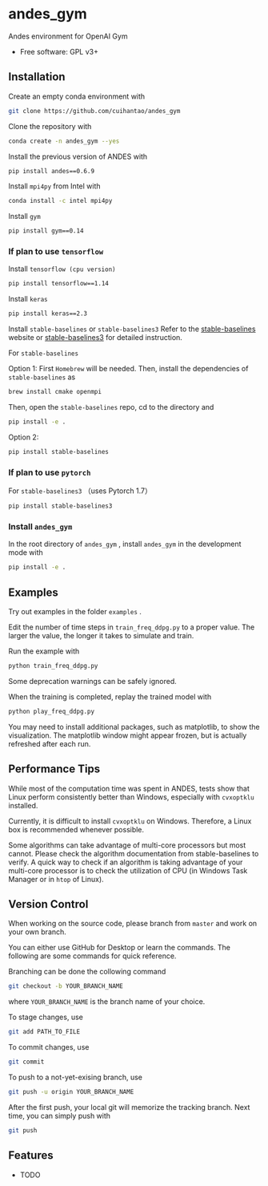 # andes_gym


Andes environment for OpenAI Gym

* Free software: GPL v3+


## Installation

Create an empty conda environment with

```bash
git clone https://github.com/cuihantao/andes_gym
```

Clone the repository with

```bash
conda create -n andes_gym --yes
```

Install the previous version of ANDES with

```bash
pip install andes==0.6.9
```

Install `mpi4py` from Intel with

```bash
conda install -c intel mpi4py
```

Install `gym`
```bash
pip install gym==0.14
```


### If plan to use `tensorflow`

Install `tensorflow (cpu version)`
```bash
pip install tensorflow==1.14
```

Install `keras`
```bash
pip install keras==2.3
```

Install `stable-baselines` or `stable-baselines3`
Refer to the [stable-baselines](https://github.com/hill-a/stable-baselines) website or [stable-baselines3](https://github.com/whoiszyc/stable-baselines3) for detailed instruction.

For `stable-baselines`

Option 1:
First `Homebrew` will be needed. Then, install the dependencies of `stable-baselines` as
```bash
brew install cmake openmpi
```
Then, open the `stable-baselines` repo, cd to the directory and 
```bash
pip install -e .
```
Option 2:
```bash
pip install stable-baselines
```

### If plan to use `pytorch`

For `stable-baselines3` （uses Pytorch 1.7）
```bash
pip install stable-baselines3
```

### Install `andes_gym`
In the root directory of `andes_gym` , install `andes_gym` in the development mode with
```bash
pip install -e .
```

Examples
--------

Try out examples in the folder `examples` .

Edit the number of time steps in `train_freq_ddpg.py` to a proper value. The larger the value, the longer it takes to simulate and train.

Run the example with

```bash
python train_freq_ddpg.py
```

Some deprecation warnings can be safely ignored.

When the training is completed, replay the trained model with

```bash
python play_freq_ddpg.py
```

You may need to install additional packages, such as matplotlib, to show the visualization.
The matplotlib window might appear frozen, but is actually refreshed after each run.

Performance Tips
----------------

While most of the computation time was spent in ANDES, tests show that Linux perform consistently better than Windows, especially with `cvxoptklu` installed.

Currently, it is difficult to install `cvxoptklu` on Windows. Therefore, a Linux box is recommended whenever possible.

Some algorithms can take advantage of multi-core processors but most cannot. Please check the algorithm documentation from stable-baselines to verify. A quick way to check if an algorithm is taking advantage of your multi-core processor is to check the utilization of CPU (in Windows Task Manager or in `htop` of Linux).

Version Control
---------------

When working on the source code, please branch from `master` and work on your own branch.

You can either use GitHub for Desktop or learn the commands. The following are some commands for quick reference.

Branching can be done the collowing command

```bash
git checkout -b YOUR_BRANCH_NAME
```

where `YOUR_BRANCH_NAME` is the branch name of your choice.

To stage changes, use

```bash
git add PATH_TO_FILE
```

To commit changes, use

```bash
git commit
```

To push to a not-yet-exising branch, use

```bash
git push -u origin YOUR_BRANCH_NAME
```

After the first push, your local git will memorize the tracking branch. Next time, you can simply push with

```bash
git push
```

Features
--------

* TODO
